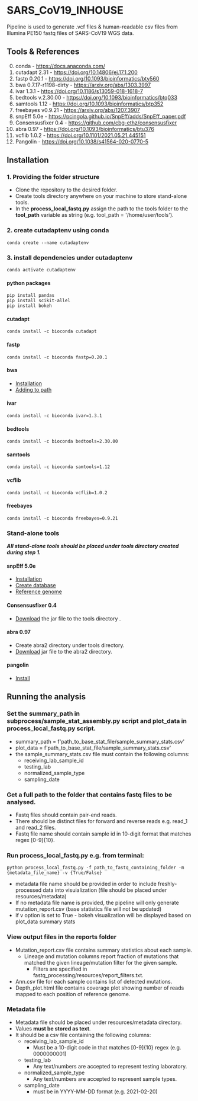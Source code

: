 # SARS_CoV19_INHOUSE
Pipeline is used to generate .vcf files & human-readable csv files from Illumina PE150 fastq files of SARS-CoV19 WGS data.

## Tools & References
0. conda - https://docs.anaconda.com/
1. cutadapt 2.31 - https://doi.org/10.14806/ej.17.1.200
2. fastp 0.20.1 - https://doi.org/10.1093/bioinformatics/bty560
3. bwa 0.7.17-r1198-dirty - https://arxiv.org/abs/1303.3997
4. ivar 1.3.1 - https://doi.org/10.1186/s13059-018-1618-7
5. bedtools v.2.30.00 - https://doi.org/10.1093/bioinformatics/btq033
6. samtools 1.12 - https://doi.org/10.1093/bioinformatics/btp352
7. freebayes v0.9.21 - https://arxiv.org/abs/1207.3907
8. snpEff 5.0e - https://pcingola.github.io/SnpEff/adds/SnpEff_paper.pdf
9. Consensusfixer 0.4 - https://github.com/cbg-ethz/consensusfixer
10. abra 0.97 - https://doi.org/10.1093/bioinformatics/btu376
11. vcflib 1.0.2 - https://doi.org/10.1101/2021.05.21.445151 
12. Pangolin - https://doi.org/10.1038/s41564-020-0770-5
## Installation
### 1. Providing the folder structure
 - Clone the repository to the desired folder.
 - Create tools directory anywhere on your machine to store stand-alone tools.
 - In the **process_local_fastq.py** assign the path to the tools folder to the **tool_path** variable as string (e.g. tool_path = '/home/user/tools').
### 2. create cutadaptenv using conda
    conda create --name cutadaptenv
### 3. install dependencies under cutadaptenv
    conda activate cutadaptenv
#### python packages
	pip install pandas
	pip install scikit-allel
	pip install bokeh
#### cutadapt
	conda install -c bioconda cutadapt
#### fastp
	conda install -c bioconda fastp=0.20.1
#### bwa
 - [Installation](https://github.com/lh3/bwa.git)
 - [Adding to path](https://www.biostars.org/p/404164/)
#### ivar
	conda install -c bioconda ivar=1.3.1
#### bedtools
	conda install -c bioconda bedtools=2.30.00
#### samtools
	conda install -c bioconda samtools=1.12
#### vcflib
	conda install -c bioconda vcflib=1.0.2
#### freebayes
	conda install -c bioconda freebayes=0.9.21
### Stand-alone tools
***All stand-alone tools should be placed under tools directory created during step 1.***
#### snpEff 5.0e
 - [Installation](http://pcingola.github.io/SnpEff/download/)
 - [Create database](http://pcingola.github.io/SnpEff/se_buildingdb/)
 - [Reference genome](https://www.ncbi.nlm.nih.gov/nuccore/MN908947)
#### Consensusfixer 0.4
 - [Download](https://github.com/cbg-ethz/ConsensusFixer/releases/tag/0.4) the jar file to the tools directory .
#### abra 0.97
 - Create abra2 directory under tools directory.
 - [Download](https://github.com/mozack/abra/releases/tag/v0.97) jar file to the abra2 directory.
#### pangolin
 - [Install](https://cov-lineages.org/resources/pangolin/installation.html)
## Running the analysis
### Set the summary_path in subprocess/sample_stat_assembly.py script and plot_data in process_local_fastq.py script.
 - summary_path = f'path_to_base_stat_file/sample_summary_stats.csv'
 - plot_data = f'path_to_base_stat_file/sample_summary_stats.csv'
 - the sample_summary_stats.csv file must contain the following columns:
  	- receiving_lab_sample_id
 	- testing_lab
 	- normalized_sample_type
 	- sampling_date
### Get a full path to the folder that contains fastq files to be analysed.
 - Fastq files should contain pair-end reads.
 - There should be distinct files for forward and reverse reads e.g. read_1 and read_2 files.
 - Fastq file name should contain sample id in 10-digit format that matches regex [0-9]{10}.
### Run process_local_fastq.py e.g. from terminal:
	python process_local_fastq.py -f path_to_fastq_containing_folder -m {metadata_file_name} -v {True/False}
 - metadata file name should be provided in order to include freshly-processed data into visuialization (file should be placed under resources/metadata)
 - If no metadata file name is provided, the pipeline will only generate mutation_report.csv (base statistics file will not be updated)
 - if v option is set to True - bokeh visualization will be displayed based on plot_data summary stats
### View output files in the reports folder
 - Mutation_report.csv file contains summary statistics about each sample.
    - Lineage and mutation columns report fraction of mutations that matched the given lineage/mutation filter for the given sample.
        - Filters are specified in fastq_processing/resources/report_filters.txt.
 - Ann.csv file for each sample contains list of detected mutations.
 - Depth_plot.html file contains coverage plot showing number of reads mapped to each position of reference genome.
### Metadata file
 - Metadata file should be placed under resources/metadata directory.
 - Values **must be stored as text**.
 - It should be a csv file containing the following columns:
 	- receiving_lab_sample_id
 		 - Must be a 10-digit code in that matches [0-9]{10} regex (e.g. 0000000001)
 	- testing_lab
 		 - Any text/numbers are accepted to represent testing laboratory.
 	- normalized_sample_type
 		 - Any text/numbers are accepted to represent sample types.
 	- sampling_date
 		 - must be in YYYY-MM-DD format (e.g. 2021-02-20)
